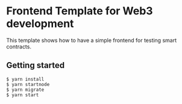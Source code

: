 # Frontend Template for Web3 development

This template shows how to have a simple frontend for testing smart contracts.

## Getting started

```
$ yarn install
$ yarn startnode
$ yarn migrate
$ yarn start
```
